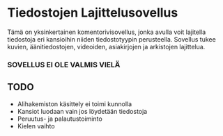 # Tiedostojen Lajittelusovellus

Tämä on yksinkertainen komentorivisovellus, jonka avulla voit lajitella tiedostoja eri kansioihin niiden tiedostotyypin perusteella. Sovellus tukee kuvien, äänitiedostojen, videoiden, asiakirjojen ja arkistojen lajittelua.

### SOVELLUS EI OLE VALMIS VIELÄ ###

## TODO 
- Alihakemiston käsittely ei toimi kunnolla
- Kansiot luodaan vain jos löydetään tiedostoja
- Peruutus- ja palautustoiminto
- Kielen vaihto
